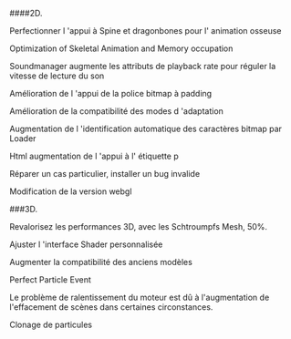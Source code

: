 ####2D.

Perfectionner l 'appui à Spine et dragonbones pour l' animation osseuse

Optimization of Skeletal Animation and Memory occupation

Soundmanager augmente les attributs de playback rate pour réguler la vitesse de lecture du son

Amélioration de l 'appui de la police bitmap à padding

Amélioration de la compatibilité des modes d 'adaptation

Augmentation de l 'identification automatique des caractères bitmap par Loader

Html augmentation de l 'appui à l' étiquette p

Réparer un cas particulier, installer un bug invalide

Modification de la version webgl

###3D.

Revalorisez les performances 3D, avec les Schtroumpfs Mesh, 50%.

Ajuster l 'interface Shader personnalisée

Augmenter la compatibilité des anciens modèles

Perfect Particle Event

Le problème de ralentissement du moteur est dû à l'augmentation de l'effacement de scènes dans certaines circonstances.

Clonage de particules